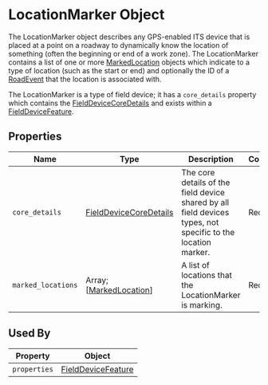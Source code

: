 # LocationMarker Object
The LocationMarker object describes any GPS-enabled ITS device that is placed at a point on a roadway to dynamically know the location of something (often the beginning or end of a work zone). The LocationMarker contains a list of one or more [MarkedLocation](/spec-content/objects/MarkedLocation.mdMarkedLocation.md) objects which indicate to a type of location (such as the start or end) and optionally the ID of a [RoadEvent](/spec-content/objects/RoadEvent.md) that the location is associated with.

The LocationMarker is a type of field device; it has a `core_details` property which contains the [FieldDeviceCoreDetails](/spec-content/objects/FieldDeviceCoreDetails.md) and exists within a [FieldDeviceFeature](/spec-content/objects/FieldDeviceFeature.md).

## Properties 
Name | Type | Description | Conformance | Notes
--- | --- | --- | --- | ---
`core_details` | [FieldDeviceCoreDetails](/spec-content/objects/FieldDeviceCoreDetails.md) | The core details of the field device shared by all field devices types, not specific to the location marker. | Required | This property appears on all field devices.
`marked_locations` | Array; [[MarkedLocation](/spec-content/objects/MarkedLocation.md)] | A list of locations that the LocationMarker is marking. | Required |

## Used By
Property | Object
--- | --- 
`properties` | [FieldDeviceFeature](/spec-content/objects/FieldDeviceFeature.md)
